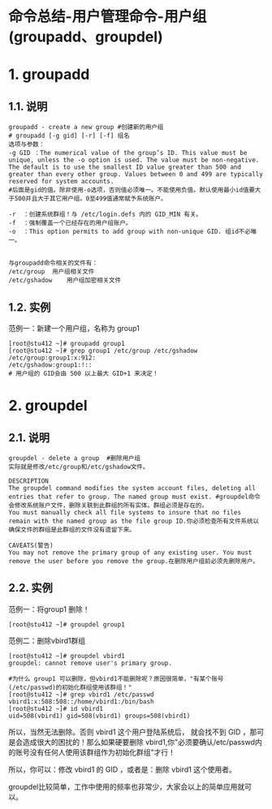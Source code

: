 # 命令总结-用户管理命令-用户组(groupadd、groupdel)

# 1.	groupadd
## 1.1.	说明
```
groupadd - create a new group #创建新的用户组
# groupadd [-g gid] [-r] [-f] 组名
选项与参数：
-g GID ：The numerical value of the group’s ID. This value must be unique, unless the -o option is used. The value must be non-negative. The default is to use the smallest ID value greater than 500 and greater than every other group. Values between 0 and 499 are typically reserved for system accounts.
#后面是gid的值。除非使用-o选项，否则值必须唯一。不能使用负值。默认使用最小id值要大于500并且大于其它用户组。0至499值通常赋予系统账户。

-r  ：创建系统群组！与 /etc/login.defs 内的 GID_MIN 有关。
-f  ：强制覆盖一个已经存在的用户组账户。
-o  ：This option permits to add group with non-unique GID. 组id不必唯一。


与groupadd命令相关的文件有：
/etc/group 	用户组相关文件
/etc/gshadow 	用户组加密相关文件
```
## 1.2.	实例
范例一：新建一个用户组，名称为 group1
```
[root@stu412 ~]# groupadd group1
[root@stu412 ~]# grep group1 /etc/group /etc/gshadow
/etc/group:group1:x:912:
/etc/gshadow:group1:!::
# 用户组的 GID会由 500 以上最大 GID+1 来决定！
```
# 2.	groupdel
## 2.1.	说明
```
groupdel - delete a group  #删除用户组
实际就是修改/etc/group和/etc/gshadow文件。

DESCRIPTION
The groupdel command modifies the system account files, deleting all entries that refer to group. The named group must exist. #groupdel命令会修改系统账户文件，删除关联到此群组的所有实体。群组必须是存在的。
You must manually check all file systems to insure that no files remain with the named group as the file group ID.你必须检查所有文件系统以确保文件的群组是此群组的文件没有遗留下来。

CAVEATS(警告)
You may not remove the primary group of any existing user. You must remove the user before you remove the group.在删除用户组前必须先删除用户。
```
## 2.2.	实例
范例一：将group1 删除！
```
[root@stu412 ~]# groupdel group1
```
范例二：删除vbird1群组
```
[root@stu412 ~]# groupdel vbird1
groupdel: cannot remove user's primary group.

#为什么 group1 可以删除，但vbird1不能删除呢？原因很简单，"有某个账号(/etc/passwd)的初始化群组使用该群组！"
[root@stu412 ~]# grep vbird1 /etc/passwd
vbird1:x:508:508::/home/vbird1:/bin/bash
[root@stu412 ~]# id vbird1
uid=508(vbird1) gid=508(vbird1) groups=508(vbird1)
```

所以，当然无法删除。否则 vbird1 这个用户登陆系统后， 就会找不到 GID ，那可是会造成很大的困扰的！那么如果硬要删除 vbird1,你"必须要确认/etc/passwd内的账号没有任何人使用该群组作为初始化群组"才行！

所以，你可以：修改 vbird1 的 GID ，或者是：删除 vbird1 这个使用者。

groupdel比较简单，工作中使用的频率也非常少，大家会以上的简单应用就可以。
